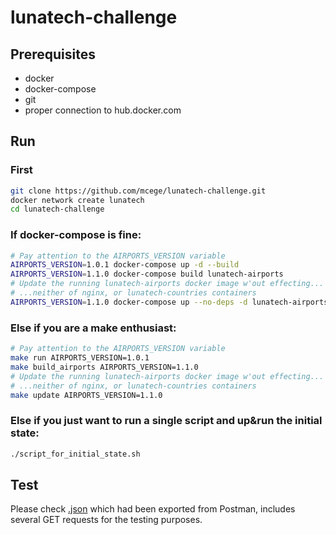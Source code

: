 # lunatech-challenge

## Prerequisites

- docker<br/>
- docker-compose<br/>
- git<br/>
- proper connection to hub.docker.com

## Run

### First

```bash
git clone https://github.com/mcege/lunatech-challenge.git
docker network create lunatech
cd lunatech-challenge
```

### If docker-compose is fine:

```bash
# Pay attention to the AIRPORTS_VERSION variable
AIRPORTS_VERSION=1.0.1 docker-compose up -d --build
AIRPORTS_VERSION=1.1.0 docker-compose build lunatech-airports
# Update the running lunatech-airports docker image w'out effecting... 
# ...neither of nginx, or lunatech-countries containers
AIRPORTS_VERSION=1.1.0 docker-compose up --no-deps -d lunatech-airports
```

### Else if you are a make enthusiast:

```bash
# Pay attention to the AIRPORTS_VERSION variable
make run AIRPORTS_VERSION=1.0.1
make build_airports AIRPORTS_VERSION=1.1.0
# Update the running lunatech-airports docker image w'out effecting...
# ...neither of nginx, or lunatech-countries containers
make update AIRPORTS_VERSION=1.1.0
```

### Else if you just want to run a single script and up&run the initial state:
```bash
./script_for_initial_state.sh
```

## Test

Please check [.json](https://github.com/mcege/lunatech-challenge/blob/master/lunatech.postman_collection.json) which had been exported from Postman, includes several GET requests for the testing purposes.
